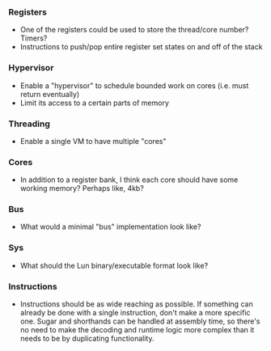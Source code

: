 ### Registers

-   One of the registers could be used to store the thread/core number? Timers?
-   Instructions to push/pop entire register set states on and off of the stack

### Hypervisor

-   Enable a "hypervisor" to schedule bounded work on cores (i.e. must return eventually)
-   Limit its access to a certain parts of memory

### Threading

-   Enable a single VM to have multiple "cores"

### Cores

-   In addition to a register bank, I think each core should have some working memory?
    Perhaps like, 4kb?

### Bus

-   What would a minimal "bus" implementation look like?

### Sys

-   What should the Lun binary/executable format look like?

### Instructions

-   Instructions should be as wide reaching as possible. If something can already be done with
    a single instruction, don't make a more specific one. Sugar and shorthands can be handled
    at assembly time, so there's no need to make the decoding and runtime logic more complex
    than it needs to be by duplicating functionality.
